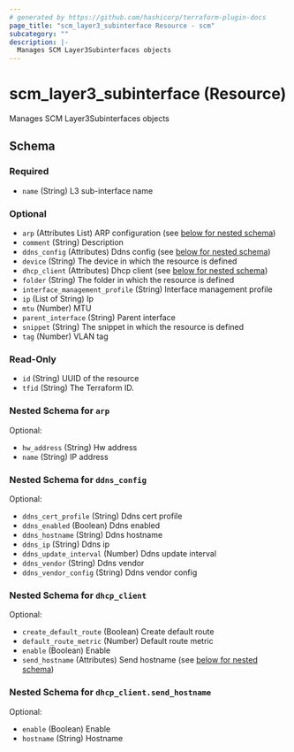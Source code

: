 ```yaml
---
# generated by https://github.com/hashicorp/terraform-plugin-docs
page_title: "scm_layer3_subinterface Resource - scm"
subcategory: ""
description: |-
  Manages SCM Layer3Subinterfaces objects
---
```


# scm_layer3_subinterface (Resource)

Manages SCM Layer3Subinterfaces objects



<!-- schema generated by tfplugindocs -->
## Schema

### Required

- `name` (String) L3 sub-interface name

### Optional

- `arp` (Attributes List) ARP configuration (see [below for nested schema](#nestedatt--arp))
- `comment` (String) Description
- `ddns_config` (Attributes) Ddns config (see [below for nested schema](#nestedatt--ddns_config))
- `device` (String) The device in which the resource is defined
- `dhcp_client` (Attributes) Dhcp client (see [below for nested schema](#nestedatt--dhcp_client))
- `folder` (String) The folder in which the resource is defined
- `interface_management_profile` (String) Interface management profile
- `ip` (List of String) Ip
- `mtu` (Number) MTU
- `parent_interface` (String) Parent interface
- `snippet` (String) The snippet in which the resource is defined
- `tag` (Number) VLAN tag

### Read-Only

- `id` (String) UUID of the resource
- `tfid` (String) The Terraform ID.

<a id="nestedatt--arp"></a>
### Nested Schema for `arp`

Optional:

- `hw_address` (String) Hw address
- `name` (String) IP address


<a id="nestedatt--ddns_config"></a>
### Nested Schema for `ddns_config`

Optional:

- `ddns_cert_profile` (String) Ddns cert profile
- `ddns_enabled` (Boolean) Ddns enabled
- `ddns_hostname` (String) Ddns hostname
- `ddns_ip` (String) Ddns ip
- `ddns_update_interval` (Number) Ddns update interval
- `ddns_vendor` (String) Ddns vendor
- `ddns_vendor_config` (String) Ddns vendor config


<a id="nestedatt--dhcp_client"></a>
### Nested Schema for `dhcp_client`

Optional:

- `create_default_route` (Boolean) Create default route
- `default_route_metric` (Number) Default route metric
- `enable` (Boolean) Enable
- `send_hostname` (Attributes) Send hostname (see [below for nested schema](#nestedatt--dhcp_client--send_hostname))

<a id="nestedatt--dhcp_client--send_hostname"></a>
### Nested Schema for `dhcp_client.send_hostname`

Optional:

- `enable` (Boolean) Enable
- `hostname` (String) Hostname
